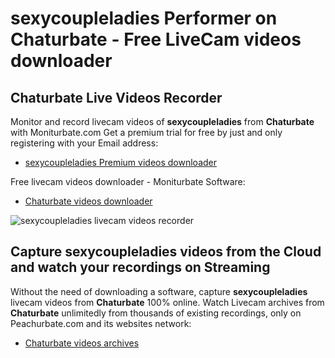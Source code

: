 # sexycoupleladies Performer on Chaturbate - Free LiveCam videos downloader

## Chaturbate Live Videos Recorder

Monitor and record livecam videos of **sexycoupleladies** from **Chaturbate** with Moniturbate.com
Get a premium trial for free by just and only registering with your Email address:
* [sexycoupleladies Premium videos downloader](https://moniturbate.com/request-demo-licence-key.html)

Free livecam videos downloader - Moniturbate Software:
* [Chaturbate videos downloader](https://moniturbate.com/moniturbate-download-software.html)

![sexycoupleladies livecam videos recorder](https://peachurnet.com/templates/moniturbate-software.png)


## Capture sexycoupleladies videos from the Cloud and watch your recordings on Streaming

Without the need of downloading a software, capture **sexycoupleladies** livecam videos from **Chaturbate** 100% online.
Watch Livecam archives from **Chaturbate** unlimitedly from thousands of existing recordings, only on Peachurbate.com and its websites network:
* [Chaturbate videos archives](https://peachurnet.com/)